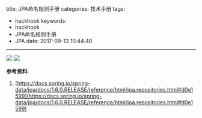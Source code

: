 title: JPA命名规则手册
categories: 技术手册
tags:
  - hackhook
keywords:
  - hackhook
  - JPA命名规则手册
  - JPA
date: 2017-09-13 10:44:40
---
![](http://7wy48o.com1.z0.glb.clouddn.com/2017-09-13-024617.jpg)
![](http://7wy48o.com1.z0.glb.clouddn.com/2017-09-13-025124.jpg)

**参考资料**:
1. [https://docs.spring.io/spring-data/jpa/docs/1.6.0.RELEASE/reference/html/jpa.repositories.html#d0e1599](https://docs.spring.io/spring-data/jpa/docs/1.6.0.RELEASE/reference/html/jpa.repositories.html#d0e1599)